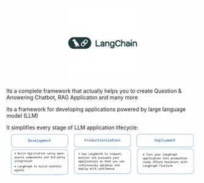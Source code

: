 <p align="center">
  <img src="https://github.com/GitMeP/LangChain/blob/master/Chatbot_1/images/logo.png" alt="LangChain Logo" width="200"/>
</p>
Its a complete framework that actually helps you to create Question & Answering Chatbot, RAG Applicaton and many more 

Its a framework for developing applications powered by large language model (LLM)

It simplifies every stage of LLM application lifecycle:
![LifeCycle](https://github.com/GitMeP/LangChain/blob/master/Chatbot_1/images/data1.png)

